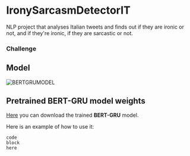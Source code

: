 # IronySarcasmDetectorIT
NLP project that analyses Italian tweets and finds out if they are ironic or not, and if they're ironic, if they are sarcastic or not.

### Challenge

## Model
![BERTGRUMODEL](https://github.com/gerzin/IronySarcasmDetectorIT/blob/media/.media/bert_gru_placeholder.jpeg)

## Pretrained BERT-GRU model weights


[Here](https://mega.nz/file/SaJlnIaR#ujK04KL6z_EKTVNS4K5SaSyhqkW1haKnKH0Xl53pbPQ) you can download the trained **BERT-GRU** model. 

Here is an example of how to use it:
    
    code
    block
    here




